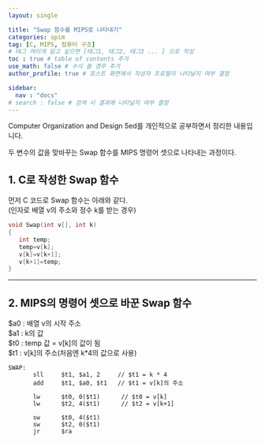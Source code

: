```yaml
---
layout: single

title: "Swap 함수를 MIPS로 나타내기"
categories: spim
tag: [C, MIPS, 컴퓨터 구조]
# 태그 여러개 달고 싶으면 [태그1, 태그2, 태그3 ... ] 으로 작성
toc : true # table of contents 추가
use_math: false # 수식 쓸 경우 추가
author_profile: true # 포스트 화면에서 작성자 프로필이 나타날지 여부 결정

sidebar:
  nav : "docs"
# search : false # 검색 시 결과에 나타날지 여부 결정
---
```

 
 Computer Organization and Design 5ed를 개인적으로 공부하면서 정리한 내용입니다.  
 
 두 변수의 값을 맞바꾸는 Swap 함수를 MIPS 명령어 셋으로 나타내는 과정이다.  
 
## 1. C로 작성한 Swap 함수 
 
 먼저 C 코드로 Swap 함수는 아래와 같다.  
 (인자로 배열 v의 주소와 정수 k를 받는 경우)  

 ``` c
 void Swap(int v[], int k)
 {
    int temp;
    temp=v[k];
    v[k]=v[k+1];
    v[k+1]=temp;
 }
 ```  

* * *   
## 2. MIPS의 명령어 셋으로 바꾼 Swap 함수

 $a0 : 배열 v의 시작 주소  
 $a1 : k의 값  
 $t0 : temp 값 = v[k]의 값이 됨  
 $t1 : v[k]의 주소(처음엔 k*4의 값으로 사용)  

 ```assembly
 SWAP:
        sll     $t1, $a1, 2     // $t1 = k * 4
        add     $t1, $a0, $t1   // $t1 = v[k]의 주소

        lw      $t0, 0($t1)      // $t0 = v[k] 
        lw      $t2, 4($t1)      // $t2 = v[k+1]

        sw      $t0, 4($t1)
        sw      $t2, 0($t1)
        jr      $ra
 ```


 